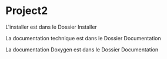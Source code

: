 # Project2

L'installer est dans le Dossier Installer 

La documentation technique est dans le Dossier Documentation

La documentation Doxygen est dans le Dossier Documentation
